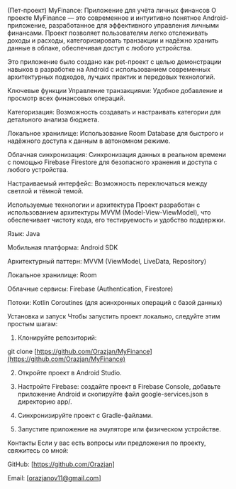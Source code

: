 (Пет-проект) MyFinance: Приложение для учёта личных финансов
О проекте
MyFinance — это современное и интуитивно понятное Android-приложение, разработанное для эффективного управления личными финансами. Проект позволяет пользователям легко отслеживать доходы и расходы, категоризировать транзакции и надёжно хранить данные в облаке, обеспечивая доступ с любого устройства.

Это приложение было создано как pet-проект с целью демонстрации навыков в разработке на Android с использованием современных архитектурных подходов, лучших практик и передовых технологий.

Ключевые функции
Управление транзакциями: Удобное добавление и просмотр всех финансовых операций.

Категоризация: Возможность создавать и настраивать категории для детального анализа бюджета.

Локальное хранилище: Использование Room Database для быстрого и надёжного доступа к данным в автономном режиме.

Облачная синхронизация: Синхронизация данных в реальном времени с помощью Firebase Firestore для безопасного хранения и доступа с любого устройства.

Настраиваемый интерфейс: Возможность переключаться между светлой и тёмной темой.

Используемые технологии и архитектура
Проект разработан с использованием архитектуры MVVM (Model-View-ViewModel), что обеспечивает чистоту кода, его тестируемость и удобство поддержки.

Язык: Java

Мобильная платформа: Android SDK

Архитектурный паттерн: MVVM (ViewModel, LiveData, Repository)

Локальное хранилище: Room

Облачные сервисы: Firebase (Authentication, Firestore)

Потоки: Kotlin Coroutines (для асинхронных операций с базой данных)

Установка и запуск
Чтобы запустить проект локально, следуйте этим простым шагам:

1) Клонируйте репозиторий:

  git clone [https://github.com/Orazjan/MyFinance](https://github.com/Orazjan/MyFinance)

2) Откройте проект в Android Studio.

3) Настройте Firebase: создайте проект в Firebase Console, добавьте приложение Android и скопируйте файл google-services.json в директорию app/.

4) Синхронизируйте проект с Gradle-файлами.

5) Запустите приложение на эмуляторе или физическом устройстве.

Контакты
Если у вас есть вопросы или предложения по проекту, свяжитесь со мной:

GitHub: [https://github.com/Orazjan]

Email: [orazjanov11@gmail.com]
